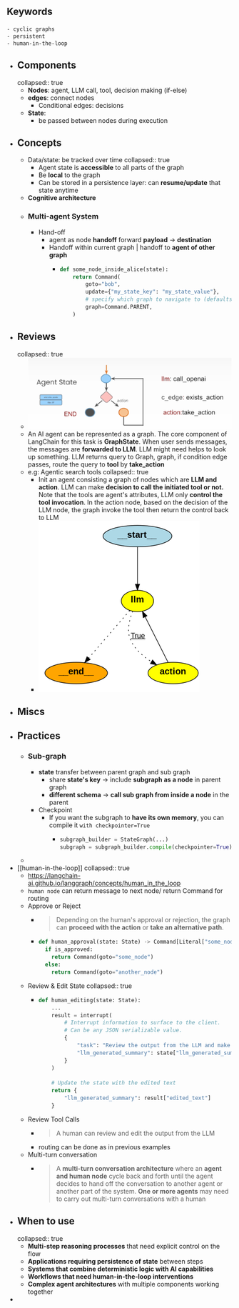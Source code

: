 ## Keywords
	- cyclic graphs
	- persistent
	- human-in-the-loop
- ## Components
  collapsed:: true
	- **Nodes**: agent, LLM call, tool, decision making (if-else)
	- **edges**: connect nodes
		- Conditional edges: decisions
	- **State**:
		- be passed between nodes during execution
- ## Concepts
	- Data/state: be tracked over time
	  collapsed:: true
		- Agent state is **accessible** to all parts of the graph
		- Be **local** to the graph
		- Can be stored in a persistence layer: can **resume/update** that state anytime
	- **Cognitive architecture**
	- ### Multi-agent System
		- Hand-off
			- agent as node **handoff** forward **payload** -> **destination**
			- Handoff within current graph | handoff to **agent of other graph**
				- ```python
				  def some_node_inside_alice(state):
				      return Command(
				          goto="bob",
				          update={"my_state_key": "my_state_value"},
				          # specify which graph to navigate to (defaults to the current graph)
				          graph=Command.PARENT,
				      )
				  ```
- ## Reviews
  collapsed:: true
	- ![image.png](../assets/image_1737301254789_0.png)
	- An AI agent can be represented as a graph. The core component of LangChain for this task is **GraphState**. When user sends messages, the messages are **forwarded to LLM**. LLM might need helps to look up something. LLM returns query to Graph, graph, if condition edge passes, route the query to **tool** by **take_action**
	- e.g: Agentic search tools
	  collapsed:: true
		- Init an agent consisting a graph of nodes which are **LLM and action**. LLM can make **decision to call the initiated tool or not.** Note that the tools are agent's attributes, LLM only **control the tool invocation**. In the action node, based on the decision of the LLM node, the graph invoke the tool then return the control back to LLM
		- ![image.png](../assets/image_1738597478708_0.png)
- ## Miscs
- ## Practices
	- ### Sub-graph
		- **state** transfer between parent graph and sub graph
			- share **state's key** -> include **subgraph as a node** in parent graph
			- **different schema** -> **call sub graph from inside a node** in the parent
		- Checkpoint
			- If you want the subgraph to **have its own memory**, you can compile it `with checkpointer=True`
				- ```python
				  subgraph_builder = StateGraph(...)
				  subgraph = subgraph_builder.compile(checkpointer=True)
				  ```
	-
- [[human-in-the-loop]]
  collapsed:: true
	- https://langchain-ai.github.io/langgraph/concepts/human_in_the_loop
	- `human node` can return message to next node/ return Command for routing
	- Approve or Reject
		- > Depending on the human's approval or rejection, the graph can **proceed with the action** or **take an alternative path**.
		- ```python
		  def human_approval(state: State) -> Command[Literal["some_node", "another_node"]]:
		    if is_approved:
		      return Command(goto="some_node")
		    else:
		      return Command(goto="another_node")
		  ```
	- Review & Edit State
	  collapsed:: true
		- ```python
		  def human_editing(state: State):
		      ...
		      result = interrupt(
		          # Interrupt information to surface to the client.
		          # Can be any JSON serializable value.
		          {
		              "task": "Review the output from the LLM and make any necessary edits.",
		              "llm_generated_summary": state["llm_generated_summary"]
		          }
		      )
		  
		      # Update the state with the edited text
		      return {
		          "llm_generated_summary": result["edited_text"] 
		      }
		  ```
	- Review Tool Calls
		- >A human can review and edit the output from the LLM
		- routing can be done as in previous examples
	- Multi-turn conversation
		- > A **multi-turn conversation architecture** where an **agent and human node** cycle back and forth until the agent decides to hand off the conversation to another agent or another part of the system. **One or more agents** may need to carry out multi-turn conversations with a human
- ## When to use
  collapsed:: true
	- **Multi-step reasoning processes** that need explicit control on the flow
	- **Applications requiring persistence of state** between steps
	- **Systems that combine deterministic logic with AI capabilities**
	- **Workflows that need human-in-the-loop interventions**
	- **Complex agent architectures** with multiple components working together
-